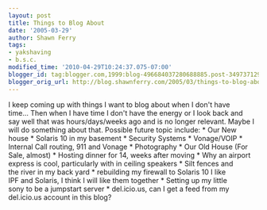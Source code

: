 ```yaml
---
layout: post
title: Things to Blog About
date: '2005-03-29'
author: Shawn Ferry
tags:
- yakshaving
- b.s.c.
modified_time: '2010-04-29T10:24:37.075-07:00'
blogger_id: tag:blogger.com,1999:blog-496684037280688885.post-3497371290333390045
blogger_orig_url: http://blog.shawnferry.com/2005/03/things-to-blog-about.html
---
```


I keep coming up with things I want to blog about when I don't have  
time... Then when I have time I don't have the energy or I look back and  
say well that was hours/days/weeks ago and is no longer relevant. Maybe I  
will do something about that. Possible future topic include: * Our New  
house * Solaris 10 in my basement * Security Systems * Vonage/VOIP *  
Internal Call routing, 911 and Vonage * Photography * Our Old House (For  
Sale, almost) * Hosting dinner for 14, weeks after moving * Why an airport  
express is cool, particularly with in ceiling speakers * Silt fences and  
the river in my back yard * rebuilding my firewall to Solaris 10 I like  
IPF and Solaris, I think I will like them together * Setting up my little  
sony to be a jumpstart server * del.icio.us, can I get a feed from my  
del.icio.us account in this blog?  

